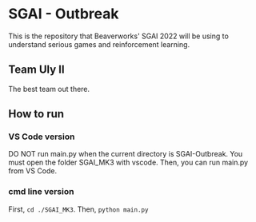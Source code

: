 # SGAI - Outbreak
This is the repository that Beaverworks' SGAI 2022 will be using to understand
serious games and reinforcement learning.

## Team Uly II
The best team out there.

## How to run
### VS Code version
DO NOT run main.py when the current directory is SGAI-Outbreak.
You must open the folder SGAI_MK3 with vscode. Then, you can
run main.py from VS Code.
### cmd line version
First, `cd ./SGAI_MK3`. Then, `python main.py`
